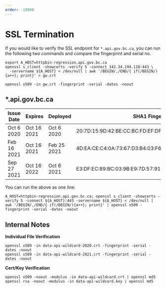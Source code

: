 ```yaml
---
order: -10000
---
```


# SSL Termination

If you would like to verify the SSL endpoint for `*.api.gov.bc.ca`, you can run the following two commands and compare the fingerprint and serial no.

```
export A_HOST=httpbin-regression.api.gov.bc.ca
openssl s_client -showcerts -verify 5 -connect 142.34.194.118:443 \
  -servername ${A_HOST} < /dev/null | awk '/BEGIN/,/END/{ if(/BEGIN/){a++}; print}' > gw.crt

openssl x509 -in gw.crt -fingerprint -serial -dates -noout

```

## \*.api.gov.bc.ca

| Issue Date  | Expires     | Deployed    | SHA1 Fingerprint                                            | Serial No.   |
| ----------- | ----------- | ----------- | ----------------------------------------------------------- | ------------ |
| Oct 6 2020  | Oct 16 2021 | Oct 6 2020  | 20:7D:15:9D:42:BE:CC:BC:FD:EF:DF:13:77:C7:25:A3:A4:72:45:05 | 7876EB597E14 |
| Feb 16 2021 | Oct 16 2021 | Feb 25 2021 | 4D:EA:CE:C4:0A:73:67:D3:B4:03:F6:63:C4:E1:67:2C:47:9D:EA:82 | 3B5849D8A670 |
| Sep 27 2021 | Oct 16 2022 | Oct 6 2021  | E3:DF:EC:89:BC:03:9B:E9:7D:57:91:EB:52:18:59:46:AA:A9:3A:15 | 1B588948FBB2 |

You can run the above as one line:

```
A_HOST=httpbin-regression.api.gov.bc.ca; openssl s_client -showcerts -verify 5 -connect ${A_HOST}:443 -servername ${A_HOST} < /dev/null | awk '/BEGIN/,/END/{ if(/BEGIN/){a++}; print}' | openssl x509 -fingerprint -serial -dates -noout
```

## Internal Notes

**Individual File Verification**

```
openssl x509 -in data-api-wildcard-2020.crt -fingerprint -serial -dates -noout
openssl x509 -in data-api-wildcard-2021.crt -fingerprint -serial -dates -noout
```

**Cert/Key Verification**

```
openssl x509 -noout -modulus -in data-api-wildcard.crt | openssl md5
openssl rsa -noout -modulus -in data-api-wildcard.key | openssl md5
```
